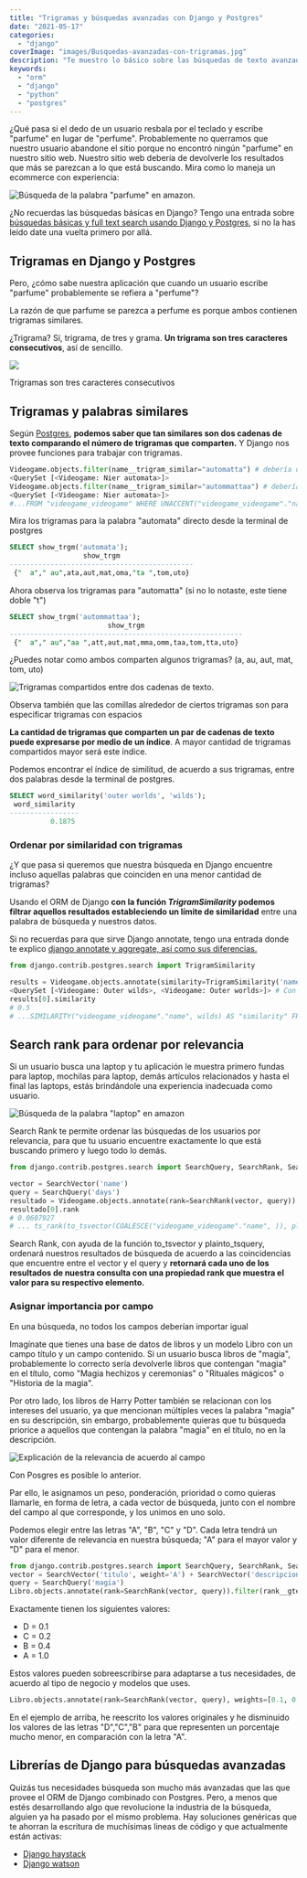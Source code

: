 ```yaml
---
title: "Trigramas y búsquedas avanzadas con Django y Postgres"
date: "2021-05-17"
categories: 
  - "django"
coverImage: "images/Busquedas-avanzadas-con-trigramas.jpg"
description: "Te muestro lo básico sobre las búsquedas de texto avanzadas usando trigramas e indices de similitud y otros, usando Django y Postgres."
keywords:
  - "orm"
  - "django"
  - "python"
  - "postgres"
---
```


¿Qué pasa si el dedo de un usuario resbala por el teclado y escribe "parfume" en lugar de "perfume". Probablemente no querramos que nuestro usuario abandone el sitio porque no encontró ningún "parfume" en nuestro sitio web. Nuestro sitio web debería de devolverle los resultados que más se parezcan a lo que está buscando. Mira como lo maneja un ecommerce con experiencia:

![Búsqueda de la palabra "parfume" en amazon.](images/busqueda_amazon.gif)

¿No recuerdas las búsquedas básicas en Django? Tengo una entrada sobre [búsquedas básicas y full text search usando Django y Postgres](https://coffeebytes.dev/full-text-search-y-busquedas-con-django-y-postgres/), si no la has leído date una vuelta primero por allá.

## Trigramas en Django y Postgres

Pero, ¿cómo sabe nuestra aplicación que cuando un usuario escribe "parfume" probablemente se refiera a "perfume"?

La razón de que parfume se parezca a perfume es porque ambos contienen trigramas similares.

¿Trigrama? Sí, trigrama, de tres y grama. **Un trigrama son tres caracteres consecutivos**, así de sencillo.

![](images/trigramas.jpg)

Trigramas son tres caracteres consecutivos

## Trigramas y palabras similares

Según [Postgres](https://www.postgresql.org/docs/12/pgtrgm.html), **podemos saber que tan similares son dos cadenas de texto comparando el número de trigramas que comparten.** Y Django nos provee funciones para trabajar con trigramas.

```python
Videogame.objects.filter(name__trigram_similar="automatta") # debería decir automata
<QuerySet [<Videogame: Nier automata>]>
Videogame.objects.filter(name__trigram_similar="autommattaa") # debería decir automata
<QuerySet [<Videogame: Nier automata>]>
#...FROM "videogame_videogame" WHERE UNACCENT("videogame_videogame"."name") % UNACCENT(autommata)
```

Mira los trigramas para la palabra "automata" directo desde la terminal de postgres

```sql
SELECT show_trgm('automata');
                  show_trgm                  
---------------------------------------------
 {"  a"," au",ata,aut,mat,oma,"ta ",tom,uto}
```

Ahora observa los trigramas para "automatta" (si no lo notaste, este tiene doble "t")

```sql
SELECT show_trgm('autommattaa');
                        show_trgm                        
---------------------------------------------------------
 {"  a"," au","aa ",att,aut,mat,mma,omm,taa,tom,tta,uto}
```

¿Puedes notar como ambos comparten algunos trigramas? (a, au, aut, mat, tom, uto)

![Trigramas compartidos entre dos cadenas de texto.](images/TrigramasCompartidos.png)

Observa también que las comillas alrededor de ciertos trigramas son para especificar trigramas con espacios

**La cantidad de trigramas que comparten un par de cadenas de texto puede expresarse por medio de un índice**. A mayor cantidad de trigramas compartidos mayor será este índice.

Podemos encontrar el índice de similitud, de acuerdo a sus trigramas, entre dos palabras desde la terminal de postgres.

```sql
SELECT word_similarity('outer worlds', 'wilds');
 word_similarity 
-----------------
          0.1875
```

### Ordenar por similaridad con trigramas

¿Y que pasa si queremos que nuestra búsqueda en Django encuentre incluso aquellas palabras que coinciden en una menor cantidad de trigramas?

Usando el ORM de Django **con la función _TrigramSimilarity_ podemos filtrar aquellos resultados estableciendo un límite de similaridad** entre una palabra de búsqueda y nuestros datos.

Si no recuerdas para que sirve Django annotate, tengo una entrada donde te explico [django annotate y aggregate, así como sus diferencias.](https://coffeebytes.dev/django-annotate-y-aggregate-explicados/)

```python
from django.contrib.postgres.search import TrigramSimilarity

results = Videogame.objects.annotate(similarity=TrigramSimilarity('name', 'wilds'), ).filter(similarity__gt=0.1).order_by('-similarity')
<QuerySet [<Videogame: Outer wilds>, <Videogame: Outer worlds>]> # Con un indice de similaridad de 0.1 wilds y worlds coinciden
results[0].similarity
# 0.5
# ...SIMILARITY("videogame_videogame"."name", wilds) AS "similarity" FROM "videogame_videogame" WHERE SIMILARITY("videogame_videogame"."name", wilds) > 0.1 ORDER BY "similarity" DESC
```

## Search rank para ordenar por relevancia

Si un usuario busca una laptop y tu aplicación le muestra primero fundas para laptop, mochilas para laptop, demás artículos relacionados y hasta el final las laptops, estás brindándole una experiencia inadecuada como usuario.

![Búsqueda de la palabra "laptop" en amazon](images/busquedaLaptopAmazon.gif)

Search Rank te permite ordenar las búsquedas de los usuarios por relevancia, para que tu usuario encuentre exactamente lo que está buscando primero y luego todo lo demás.

```python
from django.contrib.postgres.search import SearchQuery, SearchRank, SearchVector

vector = SearchVector('name')
query = SearchQuery('days')
resultado = Videogame.objects.annotate(rank=SearchRank(vector, query)).order_by('-rank')
resultado[0].rank
# 0.0607927
# ... ts_rank(to_tsvector(COALESCE("videogame_videogame"."name", )), plainto_tsquery(days)) AS "rank" FROM "videogame_videogame" ORDER BY "rank" DESC
```

Search Rank, con ayuda de la función to\_tsvector y plainto\_tsquery, ordenará nuestros resultados de búsqueda de acuerdo a las coincidencias que encuentre entre el vector y el query y **retornará cada uno de los resultados de nuestra consulta con una propiedad rank que muestra el valor para su respectivo elemento.**

### Asignar importancia por campo

En una búsqueda, no todos los campos deberían importar igual

Imagínate que tienes una base de datos de libros y un modelo Libro con un campo título y un campo contenido. Si un usuario busca libros de "magia", probablemente lo correcto sería devolverle libros que contengan "magia" en el título, como "Magia hechizos y ceremonias" o "Rituales mágicos" o "Historia de la magia".

Por otro lado, los libros de Harry Potter también se relacionan con los intereses del usuario, ya que mencionan múltiples veces la palabra "magia" en su descripción, sin embargo, probablemente quieras que tu búsqueda priorice a aquellos que contengan la palabra "magia" en el título, no en la descripción.

![Explicación de la relevancia de acuerdo al campo](images/ExplicacionRelevancia.jpg)

Con Posgres es posible lo anterior.

Par ello, le asignamos un peso, ponderación, prioridad o como quieras llamarle, en forma de letra, a cada vector de búsqueda, junto con el nombre del campo al que corresponde, y los unimos en uno solo.

Podemos elegir entre las letras "A", "B", "C" y "D". Cada letra tendrá un valor diferente de relevancia en nuestra búsqueda; "A" para el mayor valor y "D" para el menor.

```python
from django.contrib.postgres.search import SearchQuery, SearchRank, SearchVector
vector = SearchVector('titulo', weight='A') + SearchVector('descripcion', weight='B')
query = SearchQuery('magia')
Libro.objects.annotate(rank=SearchRank(vector, query)).filter(rank__gte=0.3).order_by('rank')
```

Exactamente tienen los siguientes valores:

- D = 0.1
- C = 0.2
- B = 0.4
- A = 1.0

Estos valores pueden sobreescribirse para adaptarse a tus necesidades, de acuerdo al tipo de negocio y modelos que uses.

```python
Libro.objects.annotate(rank=SearchRank(vector, query), weights=[0.1, 0.2, 0.3, 0.9]).filter(rank__gte=0.3).order_by('rank')).filter(rank__gte=0.3).order_by('rank')
```

En el ejemplo de arriba, he reescrito los valores originales y he disminuido los valores de las letras "D","C","B" para que representen un porcentaje mucho menor, en comparación con la letra "A".

## Librerías de Django para búsquedas avanzadas

Quizás tus necesidades búsqueda son mucho más avanzadas que las que provee el ORM de Django combinado con Postgres. Pero, a menos que estés desarrollando algo que revolucione la industria de la búsqueda, alguien ya ha pasado por el mismo problema. Hay soluciones genéricas que te ahorran la escritura de muchísimas lineas de código y que actualmente están activas:

- [Django haystack](https://django-haystack.readthedocs.io/en/master/index.html)
- [Django watson](https://github.com/etianen/django-watson)
